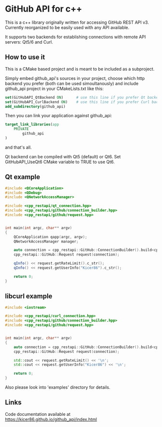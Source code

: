 # GitHub API for c++

This is a c++ library originally written for accessing GitHub REST API v3.
Currently reorganized to be easily used with any API available.

It supports two backends for establishing connections with remote API servers:
Qt5/6 and Curl.

## How to use it

This is a CMake based project and is meant to be included as a subproject.

Simply embed github_api's sources in your project,
choose which http backend you prefer (both can be used simoultanously) and include github_api project in your CMakeLists.txt like this:

```cmake
set(GitHubAPI_QtBackend ON)      # use this line if you prefer Qt backend
set(GitHubAPI_CurlBackend ON)    # use this line if you prefer Curl backend
add_subdirectory(github_api)
```

Then you can link your application against github_api:

```cmake
target_link_libraries(app
    PRIVATE
        github_api
)
```

and that's all.

Qt backend can be compiled with Qt5 (default) or Qt6.
Set GitHubAPI_UseQt6 CMake variable to TRUE to use Qt6.


## Qt example

```c++
#include <QCoreApplication>
#include <QDebug>
#include <QNetworkAccessManager>

#include <cpp_restapi/qt_connection.hpp>
#include <cpp_restapi/github/connection_builder.hpp>
#include <cpp_restapi/github/request.hpp>


int main(int argc, char** argv)
{
    QCoreApplication qapp(argc, argv);
    QNetworkAccessManager manager;

    auto connection = cpp_restapi::GitHub::ConnectionBuilder().build<cpp_restapi::QtBackend::Connection>(manager);
    cpp_restapi::GitHub::Request request(connection);

    qInfo() << request.getRateLimit().c_str();
    qInfo() << request.getUserInfo("Kicer86").c_str();

    return 0;
}
```

## libcurl example

```c++
#include <iostream>

#include <cpp_restapi/curl_connection.hpp>
#include <cpp_restapi/github/connection_builder.hpp>
#include <cpp_restapi/github/request.hpp>


int main(int argc, char** argv)
{
    auto connection = cpp_restapi::GitHub::ConnectionBuilder().build<cpp_restapi::CurlBackend::Connection>();
    cpp_restapi::GitHub::Request request(connection);

    std::cout << request.getRateLimit() << '\n';
    std::cout << request.getUserInfo("Kicer86") << '\n';

    return 0;
}
```

Also please look into 'examples' directory for details.

## Links

Code documentation available at https://kicer86.github.io/github_api/index.html
